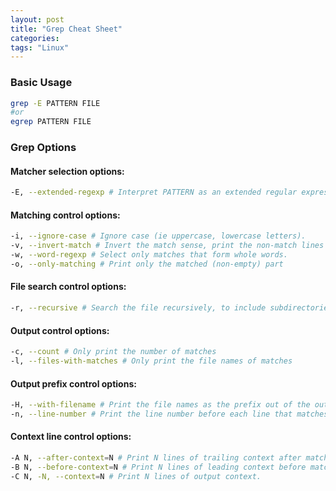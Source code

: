 ```yaml
---
layout: post
title: "Grep Cheat Sheet"
categories:
tags: "Linux" 
---
```


### Basic Usage

```bash
grep -E PATTERN FILE
#or 
egrep PATTERN FILE
```


### Grep Options

#### Matcher selection options:
```bash
-E, --extended-regexp # Interpret PATTERN as an extended regular expression
```

#### Matching control options:
```bash
-i, --ignore-case # Ignore case (ie uppercase, lowercase letters).
-v, --invert-match # Invert the match sense, print the non-match lines
-w, --word-regexp # Select only matches that form whole words.
-o, --only-matching # Print only the matched (non-empty) part
```

#### File search control options:
```bash
-r, --recursive # Search the file recursively, to include subdirectories and to follow symbol links.
```

#### Output control options:
```bash
-c, --count # Only print the number of matches
-l, --files-with-matches # Only print the file names of matches 
```

#### Output prefix control options:
```bash
-H, --with-filename # Print the file names as the prefix out of the output
-n, --line-number # Print the line number before each line that matches.
````

#### Context line control options:
```bash
-A N, --after-context=N # Print N lines of trailing context after matching lines. 
-B N, --before-context=N # Print N lines of leading context before matching lines.
-C N, -N, --context=N # Print N lines of output context.
```